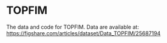 # TOPFIM
The data and code for TOPFIM.
Data are available at: https://figshare.com/articles/dataset/Data_TOPFIM/25687194
